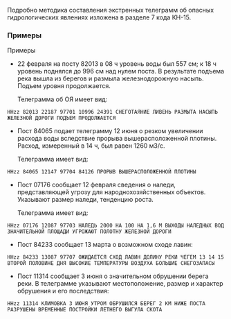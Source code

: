 Подробно методика составления экстренных телеграмм об опасных гидрологических явлениях изложена в разделе 7 кода КН-15.

### Примеры

Примеры

* 22 февраля на посту 82013 в 08 ч уровень воды был 557 см; к 18 ч уровень поднялся до 996 см над нулем поста. В результате подъема река вышла из берегов и размыла железнодорожную насыпь. Подъем уровня продолжается.  

  Телеграмма об ОЯ имеет вид:

```HHzz 82013 22187 97701 10996 24391 СНЕГОТАЯНИЕ ЛИВЕНЬ РАЗМЫТА НАСЫПЬ ЖЕЛЕЗНОЙ ДОРОГИ ПОДЪЕМ ПРОДОЛЖАЕТСЯ```

* Пост 84065 подает телеграмму 12 июня о резком увеличении расхода воды вследствие прорыва вышерасположенной плотины. Расход, измеренный в 14 ч, был равен 1260 м3/с.  

  Телеграмма имеет вид:

```HHzz 84065 12147 97704 84126 ПРОРЫВ ВЫШЕРАСПОЛОЖЕННОЙ ПЛОТИНЫ```

* Пост 07176 сообщает 12 февраля сведения о наледи, представляющей угрозу для народнохозяйственных объектов. Указывают размер наледи, тенденцию роста.

  Телеграмма имеет вид:

```HHzz 07176 12087 97703 НАЛЕДЬ 2000 НА 100 НА 1,6 М ВЫХОДЫ НАЛЕДНЫХ ВОД ЗНАЧИТЕЛЬНОЙ ПЛОЩАДИ УГРОЖАЮТ ПОЛОТНУ ЖЕЛЕЗНОЙ ДОРОГИ```

* Пост 84233 сообщает 13 марта о возможном сходе лавин:

```HHzz 84233 13087 97707 ОЖИДАЕТСЯ СХОД ЛАВИН ДОЛИНУ РЕКИ ЧЕГЕМ 13 14 15 ВТОРОЙ ПОЛОВИНЕ ДНЯ ВЫСОКИЕ ТЕМПЕРАТУРЫ ВОЗДУХА БОЛЬШИЕ СНЕГОЗАПАСЫ```

* Пост 11314 сообщает 3 июня о значительном обрушении берега реки. В телеграмме указывают местоположение, размер и характер обрушения и его последствия:

```HHzz 11314 КЛИМОВКА 3 ИЮНЯ УТРОМ ОБРУШИЛСЯ БЕРЕГ 2 КМ НИЖЕ ПОСТА РАЗРУШЕНЫ ВРЕМЕННЫЕ ПОСТРОЙКИ ЛЕТНЕГО ВЫГУЛА СКОТА```

